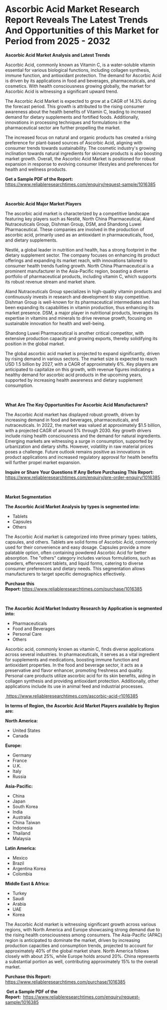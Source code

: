 <p><h1>Ascorbic Acid Market Research Report Reveals The Latest Trends And Opportunities of this Market for Period from 2025 - 2032</h1></p><p><strong>Ascorbic Acid Market Analysis and Latest Trends</strong></p>
<p><p>Ascorbic Acid, commonly known as Vitamin C, is a water-soluble vitamin essential for various biological functions, including collagen synthesis, immune function, and antioxidant protection. The demand for Ascorbic Acid is driven by its applications in food and beverages, pharmaceuticals, and cosmetics. With health consciousness growing globally, the market for Ascorbic Acid is witnessing a significant upward trend.</p><p>The Ascorbic Acid Market is expected to grow at a CAGR of 14.3% during the forecast period. This growth is attributed to the rising consumer awareness about the health benefits of Vitamin C, leading to increased demand for dietary supplements and fortified foods. Additionally, innovations in processing techniques and formulations in the pharmaceutical sector are further propelling the market.</p><p>The increased focus on natural and organic products has created a rising preference for plant-based sources of Ascorbic Acid, aligning with consumer trends towards sustainability. The cosmetic industry's growing inclination towards natural ingredients for skincare products is also boosting market growth. Overall, the Ascorbic Acid Market is positioned for robust expansion in response to evolving consumer lifestyles and preferences for health and wellness products.</p></p>
<p><strong>Get a Sample PDF of the Report:&nbsp;</strong> <a href="https://www.reliableresearchtimes.com/enquiry/request-sample/1016385?utm_campaign=2219&utm_medium=2&utm_source=Github&utm_content=ia&utm_term=19042025&utm_id=ascorbic-acid">https://www.reliableresearchtimes.com/enquiry/request-sample/1016385</a></p>
<p>&nbsp;</p>
<p><strong>Ascorbic Acid Major Market Players</strong></p>
<p><p>The ascorbic acid market is characterized by a competitive landscape featuring key players such as Nestlé, North China Pharmaceutical, Aland Nutraceuticals Group, Dishman Group, DSM, and Shandong Luwei Pharmaceutical. These companies are involved in the production of ascorbic acid, primarily used as an antioxidant in pharmaceuticals, food, and dietary supplements.</p><p>Nestlé, a global leader in nutrition and health, has a strong footprint in the dietary supplement sector. The company focuses on enhancing its product offerings and expanding its market reach, with innovations tailored to consumer health trends fueling growth. North China Pharmaceutical is a prominent manufacturer in the Asia-Pacific region, boasting a diverse portfolio of pharmaceutical products, including vitamin C, which supports its robust revenue stream and market share.</p><p>Aland Nutraceuticals Group specializes in high-quality vitamin products and continuously invests in research and development to stay competitive. Dishman Group is well-known for its pharmaceutical intermediates and has been expanding its capabilities in vitamin production, thus enhancing its market presence. DSM, a major player in nutritional products, leverages its expertise in vitamins and minerals to drive revenue growth, focusing on sustainable innovation for health and well-being.</p><p>Shandong Luwei Pharmaceutical is another critical competitor, with extensive production capacity and growing exports, thereby solidifying its position in the global market.</p><p>The global ascorbic acid market is projected to expand significantly, driven by rising demand in various sectors. The market size is expected to reach USD 1.5 billion by 2027, with a CAGR of approximately 6%. Key players are anticipated to capitalize on this growth, with revenue figures indicating a healthy demand for ascorbic acid products in the upcoming years, supported by increasing health awareness and dietary supplement consumption.</p></p>
<p>&nbsp;</p>
<p><strong>What Are The Key Opportunities For Ascorbic Acid Manufacturers?</strong></p>
<p><p>The Ascorbic Acid market has displayed robust growth, driven by increasing demand in food and beverages, pharmaceuticals, and nutraceuticals. In 2022, the market was valued at approximately $1.5 billion, with a projected CAGR of around 5% through 2030. Key growth drivers include rising health consciousness and the demand for natural ingredients. Emerging markets are witnessing a surge in consumption, supported by urbanization and dietary shifts. However, volatility in raw material prices poses a challenge. Future outlook remains positive as innovations in product applications and increased regulatory approval for health benefits will further propel market expansion.</p></p>
<p><strong>Inquire or Share Your Questions If Any Before Purchasing This Report:</strong> <a href="https://www.reliableresearchtimes.com/enquiry/pre-order-enquiry/1016385?utm_campaign=2219&utm_medium=2&utm_source=Github&utm_content=ia&utm_term=19042025&utm_id=ascorbic-acid">https://www.reliableresearchtimes.com/enquiry/pre-order-enquiry/1016385</a></p>
<p>&nbsp;</p>
<p><strong>Market Segmentation</strong></p>
<p><strong>The Ascorbic Acid Market Analysis by types is segmented into:</strong></p>
<p><ul><li>Tablets</li><li>Capsules</li><li>Others</li></ul></p>
<p><p>The Ascorbic Acid market is categorized into three primary types: tablets, capsules, and others. Tablets are solid forms of Ascorbic Acid, commonly used for their convenience and easy dosage. Capsules provide a more palatable option, often containing powdered Ascorbic Acid for better absorption. The "others" category includes various formulations, such as powders, effervescent tablets, and liquid forms, catering to diverse consumer preferences and dietary needs. This segmentation allows manufacturers to target specific demographics effectively.</p></p>
<p><strong>Purchase this Report:&nbsp;</strong><a href="https://www.reliableresearchtimes.com/purchase/1016385?utm_campaign=2219&utm_medium=2&utm_source=Github&utm_content=ia&utm_term=19042025&utm_id=ascorbic-acid">https://www.reliableresearchtimes.com/purchase/1016385</a></p>
<p>&nbsp;</p>
<p><strong>The Ascorbic Acid Market Industry Research by Application is segmented into:</strong></p>
<p><ul><li>Pharmaceuticals</li><li>Food and Beverages</li><li>Personal Care</li><li>Others</li></ul></p>
<p><p>Ascorbic acid, commonly known as vitamin C, finds diverse applications across several industries. In pharmaceuticals, it serves as a vital ingredient for supplements and medications, boosting immune function and antioxidant properties. In the food and beverage sector, it acts as a preservative and flavor enhancer, promoting freshness and quality. Personal care products utilize ascorbic acid for its skin benefits, aiding in collagen synthesis and providing antioxidant protection. Additionally, other applications include its use in animal feed and industrial processes.</p></p>
<p><a href="https://www.reliableresearchtimes.com/ascorbic-acid-r1016385?utm_campaign=2219&utm_medium=2&utm_source=Github&utm_content=ia&utm_term=19042025&utm_id=ascorbic-acid">&nbsp;https://www.reliableresearchtimes.com/ascorbic-acid-r1016385</a></p>
<p><strong>In terms of Region, the Ascorbic Acid Market Players available by Region are:</strong></p>
<p>
    <p> <strong> North America: </strong>
        <ul>
            <li>United States</li>
            <li>Canada</li>
        </ul>
        </p> 
    <p> <strong> Europe: </strong>
        <ul>
            <li>Germany</li>
            <li>France</li>
            <li>U.K.</li>
            <li>Italy</li>
            <li>Russia</li>
        </ul>
        </p> 
    <p> <strong> Asia-Pacific: </strong>
        <ul>
            <li>China</li>
            <li>Japan</li>
            <li>South Korea</li>
            <li>India</li>
            <li>Australia</li>
            <li>China Taiwan</li>
            <li>Indonesia</li>
            <li>Thailand</li>
            <li>Malaysia</li>
        </ul>
        </p> 
    <p> <strong> Latin America: </strong>
        <ul>
            <li>Mexico</li>
            <li>Brazil</li>
            <li>Argentina Korea</li>
            <li>Colombia</li>
        </ul>
        </p> 
    <p> <strong> Middle East & Africa: </strong>
        <ul>
            <li>Turkey</li>
            <li>Saudi</li>
            <li>Arabia</li>
            <li>UAE</li>
            <li>Korea</li>
        </ul>
    </p>
    </p>
<p><p>The Ascorbic Acid market is witnessing significant growth across various regions, with North America and Europe showcasing strong demand due to the rising health consciousness among consumers. The Asia-Pacific (APAC) region is anticipated to dominate the market, driven by increasing production capacities and consumption trends, projected to account for approximately 40% of the global market share. North America follows closely with about 25%, while Europe holds around 20%. China represents a substantial portion as well, contributing approximately 15% to the overall market.</p></p>
<p><strong>Purchase this Report: </strong><a href="https://www.reliableresearchtimes.com/purchase/1016385?utm_campaign=2219&utm_medium=2&utm_source=Github&utm_content=ia&utm_term=19042025&utm_id=ascorbic-acid">https://www.reliableresearchtimes.com/purchase/1016385</a></p>
<p>&nbsp;<strong>Get a Sample PDF of the Report:&nbsp;&nbsp;</strong><a href="https://www.reliableresearchtimes.com/enquiry/request-sample/1016385?utm_campaign=2219&utm_medium=2&utm_source=Github&utm_content=ia&utm_term=19042025&utm_id=ascorbic-acid">https://www.reliableresearchtimes.com/enquiry/request-sample/1016385</a></p>
<p><strong></strong></p>
<p><p></p><p></p><p></p></p>